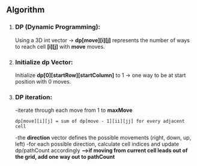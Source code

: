 ## Algorithm

1. ### DP (Dynamic Programming):
   Using a 3D int vector -> **dp[move][i][j]** represents the number of ways to
   reach cell **[i][j]** with **move** moves.

2. ### Initialize dp Vector:
   Initialize **dp[0][startRow][startColumn]** to 1 -> one way to be at start position
   with 0 moves.

3. ### DP iteration:
   -iterate through each move from 1 to **maxMove**
     ```
    dp[move][i][j] = sum of dp[move - 1][ii][jj] for every adjacent cell
     ```
   -the **direction** vector defines the possible movements (right, down, up, left)
   -for each possible direction, calculate cell indices and update dp/pathCount accordingly
   **-->if moving from current cell leads out of the grid, add one way out to pathCount**
